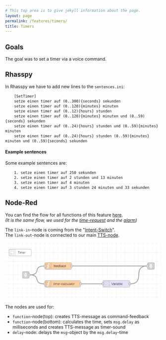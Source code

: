 ```yaml
---
# This top area is to give jekyll information about the page.
layout: page
permalink: /features/timers/
title: Timers
---
```


## Goals
The goal was to set a timer via a voice command.

## Rhasspy
In Rhasspy we have to add new lines to the `sentences.ini`:
```textmate
    [SetTimer]
    setze einen timer auf (0..300){seconds} sekunden
    setze einen timer auf (0..120){minutes} minuten
    setze einen timer auf (0..12){hours} stunden
    setze einen timer auf (0..120){minutes} minuten und (0..59){seconds} sekunden
    setze einen timer auf (0..24){hours} stunden und (0..59){minutes} minuten
    setze einen timer auf (0..24){hours} stunden (0..59){minutes} minuten und (0..59){seconds} sekunden
```

#### Example sentences
Some example sentences are:
```textmate
    1. setze einen timer auf 250 sekunden
    2. setze einen timer auf 2 stunden und 13 minuten
    3. setze einen timer auf 4 minuten 
    4. setze einen timer auf 3 stunden 24 minuten und 33 sekunden
```

## Node-Red

You can find the flow for all functions of this feature [here](https://github.com/th-koeln-intia/ip-sprachassistent-team2/blob/master/node-red/time_alarm_timer.json).  
*(It is the same flow, we used for the [time-request](./not-required/current-time.md) and the [alarm](./alarms.md))*

The `link-in`-node is coming from the "[Intent-Switch](./../tech-stack/hermesmqtt.md#intent-switch)".  
The `link-out`-node is connected to our main [TTS-node](./../tech-stack/hermesmqtt.md#tts).

![timer-logic](../../assets/Node-Red/Epics/Timer/Timer-logic.png)  
  
The nodes are used for:
- `function`-node(top): creates TTS-message as command-feedback  
- `function`-node(bottom): calculates the time, sets `msg.delay` as milliseconds and creates TTS-message as timer-sound  
- `delay`-node: delays the `msg`-object by the `msg.delay`-time
